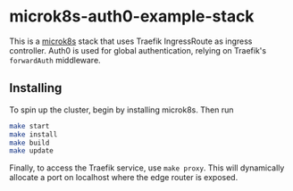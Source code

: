 # microk8s-auth0-example-stack

This is a [microk8s](https://microk8s.io/) stack that uses Traefik
IngressRoute as ingress controller. Auth0 is used for global authentication,
relying on Traefik's `forwardAuth` middleware.

## Installing

To spin up the cluster, begin by installing microk8s. Then run

```sh
make start
make install
make build
make update
```

Finally, to access the Traefik service, use `make proxy`. This will dynamically
allocate a port on localhost where the edge router is exposed.
